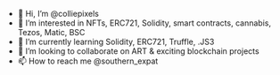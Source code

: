 - 👋 Hi, I’m @colliepixels
- 👀 I’m interested in NFTs, ERC721, Solidity, smart contracts, cannabis, Tezos, Matic, BSC
- 🌱 I’m currently learning Solidity, ERC721, Truffle, .JS3
- 💞️ I’m looking to collaborate on ART & exciting blockchain projects
- 📫 How to reach me @southern_expat

<!---
colliepixels/colliepixels is a ✨ special ✨ repository because its `README.md` (this file) appears on your GitHub profile.
You can click the Preview link to take a look at your changes.
--->
